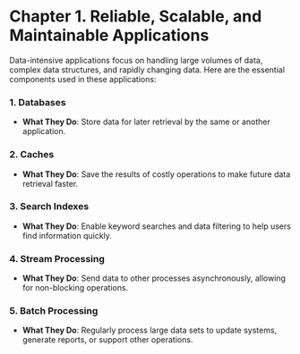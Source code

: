 # Chapter 1. Reliable, Scalable, and Maintainable Applications

Data-intensive applications focus on handling large volumes of data, complex data structures, and rapidly changing data. Here are the essential components used in these applications:

### 1. Databases
- **What They Do**: Store data for later retrieval by the same or another application.

### 2. Caches
- **What They Do**: Save the results of costly operations to make future data retrieval faster.

### 3. Search Indexes
- **What They Do**: Enable keyword searches and data filtering to help users find information quickly.

### 4. Stream Processing
- **What They Do**: Send data to other processes asynchronously, allowing for non-blocking operations.

### 5. Batch Processing
- **What They Do**: Regularly process large data sets to update systems, generate reports, or support other operations.
